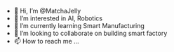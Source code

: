 - 👋 Hi, I’m @MatchaJelly
- 👀 I’m interested in AI, Robotics
- 🌱 I’m currently learning Smart Manufacturing
- 💞️ I’m looking to collaborate on building smart factory
- 📫 How to reach me ...

<!---
MatchaJelly/MatchaJelly is a ✨ special ✨ repository because its `README.md` (this file) appears on your GitHub profile.
You can click the Preview link to take a look at your changes.
--->
